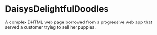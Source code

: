 # DaisysDelightfulDoodles
A complex DHTML web page borrowed from a progressive web app that served a customer trying to sell her puppies.
